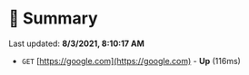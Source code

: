 # 📖 Summary
Last updated: **8/3/2021, 8:10:17 AM**

- `GET` [https://google.com](https://google.com) - **Up** (116ms)

